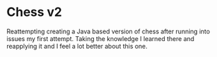 # Chess v2

Reattempting creating a Java based version of chess after running into issues my first attempt. Taking the knowledge I learned there and reapplying it and I feel a lot better about this one. 
